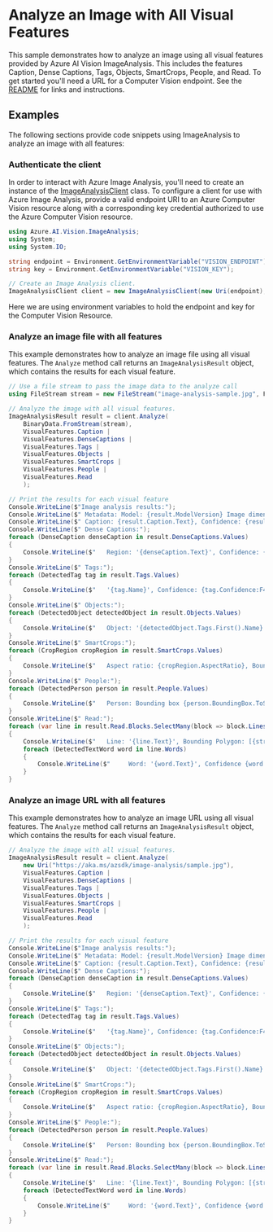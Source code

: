 # Analyze an Image with All Visual Features

This sample demonstrates how to analyze an image using all visual features provided by Azure AI Vision ImageAnalysis. This includes the features Caption, Dense Captions, Tags, Objects, SmartCrops, People, and Read. To get started you'll need a URL for a Computer Vision endpoint. See the [README](https://github.com/Azure/azure-sdk-for-net/blob/main/sdk/vision/Azure.AI.Vision.ImageAnalysis/README.md) for links and instructions.

## Examples

The following sections provide code snippets using ImageAnalysis to analyze an image with all features:

### Authenticate the client

In order to interact with Azure Image Analysis, you'll need to create an instance of the [ImageAnalysisClient][imageanalysis_client_class] class. To configure a client for use with Azure Image Analysis, provide a valid endpoint URI to an Azure Computer Vision resource along with a corresponding key credential authorized to use the Azure Computer Vision resource.

```C# Snippet:ImageAnalysisUsing
using Azure.AI.Vision.ImageAnalysis;
using System;
using System.IO;
```
```C# Snippet:ImageAnalysisAuth
string endpoint = Environment.GetEnvironmentVariable("VISION_ENDPOINT");
string key = Environment.GetEnvironmentVariable("VISION_KEY");

// Create an Image Analysis client.
ImageAnalysisClient client = new ImageAnalysisClient(new Uri(endpoint), new AzureKeyCredential(key));
```

Here we are using environment variables to hold the endpoint and key for the Computer Vision Resource.

### Analyze an image file with all features

This example demonstrates how to analyze an image file using all visual features. The `Analyze` method call returns an `ImageAnalysisResult` object, which contains the results for each visual feature.

```C# Snippet:ImageAnalysisAllFromFile
// Use a file stream to pass the image data to the analyze call
using FileStream stream = new FileStream("image-analysis-sample.jpg", FileMode.Open);

// Analyze the image with all visual features.
ImageAnalysisResult result = client.Analyze(
    BinaryData.FromStream(stream),
    VisualFeatures.Caption |
    VisualFeatures.DenseCaptions |
    VisualFeatures.Tags |
    VisualFeatures.Objects |
    VisualFeatures.SmartCrops |
    VisualFeatures.People |
    VisualFeatures.Read
    );

// Print the results for each visual feature
Console.WriteLine($"Image analysis results:");
Console.WriteLine($" Metadata: Model: {result.ModelVersion} Image dimensions: {result.Metadata.Width} x {result.Metadata.Height}");
Console.WriteLine($" Caption: {result.Caption.Text}, Confidence: {result.Caption.Confidence:F4}");
Console.WriteLine($" Dense Captions:");
foreach (DenseCaption denseCaption in result.DenseCaptions.Values)
{
    Console.WriteLine($"   Region: '{denseCaption.Text}', Confidence: {denseCaption.Confidence:F4}, Bounding box: {denseCaption.BoundingBox}");
}
Console.WriteLine($" Tags:");
foreach (DetectedTag tag in result.Tags.Values)
{
    Console.WriteLine($"   '{tag.Name}', Confidence: {tag.Confidence:F4}");
}
Console.WriteLine($" Objects:");
foreach (DetectedObject detectedObject in result.Objects.Values)
{
    Console.WriteLine($"   Object: '{detectedObject.Tags.First().Name}', Bounding box: {detectedObject.BoundingBox.ToString()}");
}
Console.WriteLine($" SmartCrops:");
foreach (CropRegion cropRegion in result.SmartCrops.Values)
{
    Console.WriteLine($"   Aspect ratio: {cropRegion.AspectRatio}, Bounding box: {cropRegion.BoundingBox}");
}
Console.WriteLine($" People:");
foreach (DetectedPerson person in result.People.Values)
{
    Console.WriteLine($"   Person: Bounding box {person.BoundingBox.ToString()}, Confidence: {person.Confidence:F4}");
}
Console.WriteLine($" Read:");
foreach (var line in result.Read.Blocks.SelectMany(block => block.Lines))
{
    Console.WriteLine($"   Line: '{line.Text}', Bounding Polygon: [{string.Join(" ", line.BoundingPolygon)}]");
    foreach (DetectedTextWord word in line.Words)
    {
        Console.WriteLine($"     Word: '{word.Text}', Confidence {word.Confidence.ToString("#.####")}, Bounding Polygon: [{string.Join(" ", word.BoundingPolygon)}]");
    }
}
```

### Analyze an image URL with all features

This example demonstrates how to analyze an image URL using all visual features. The `Analyze` method call returns an `ImageAnalysisResult` object, which contains the results for each visual feature.

```C# Snippet:ImageAnalysisAllFromUrl
// Analyze the image with all visual features.
ImageAnalysisResult result = client.Analyze(
    new Uri("https://aka.ms/azsdk/image-analysis/sample.jpg"),
    VisualFeatures.Caption |
    VisualFeatures.DenseCaptions |
    VisualFeatures.Tags |
    VisualFeatures.Objects |
    VisualFeatures.SmartCrops |
    VisualFeatures.People |
    VisualFeatures.Read
    );

// Print the results for each visual feature
Console.WriteLine($"Image analysis results:");
Console.WriteLine($" Metadata: Model: {result.ModelVersion} Image dimensions: {result.Metadata.Width} x {result.Metadata.Height}");
Console.WriteLine($" Caption: {result.Caption.Text}, Confidence: {result.Caption.Confidence:F4}");
Console.WriteLine($" Dense Captions:");
foreach (DenseCaption denseCaption in result.DenseCaptions.Values)
{
    Console.WriteLine($"   Region: '{denseCaption.Text}', Confidence: {denseCaption.Confidence:F4}, Bounding box: {denseCaption.BoundingBox}");
}
Console.WriteLine($" Tags:");
foreach (DetectedTag tag in result.Tags.Values)
{
    Console.WriteLine($"   '{tag.Name}', Confidence: {tag.Confidence:F4}");
}
Console.WriteLine($" Objects:");
foreach (DetectedObject detectedObject in result.Objects.Values)
{
    Console.WriteLine($"   Object: '{detectedObject.Tags.First().Name}', Bounding box: {detectedObject.BoundingBox.ToString()}");
}
Console.WriteLine($" SmartCrops:");
foreach (CropRegion cropRegion in result.SmartCrops.Values)
{
    Console.WriteLine($"   Aspect ratio: {cropRegion.AspectRatio}, Bounding box: {cropRegion.BoundingBox}");
}
Console.WriteLine($" People:");
foreach (DetectedPerson person in result.People.Values)
{
    Console.WriteLine($"   Person: Bounding box {person.BoundingBox.ToString()}, Confidence: {person.Confidence:F4}");
}
Console.WriteLine($" Read:");
foreach (var line in result.Read.Blocks.SelectMany(block => block.Lines))
{
    Console.WriteLine($"   Line: '{line.Text}', Bounding Polygon: [{string.Join(" ", line.BoundingPolygon)}]");
    foreach (DetectedTextWord word in line.Words)
    {
        Console.WriteLine($"     Word: '{word.Text}', Confidence {word.Confidence.ToString("#.####")}, Bounding Polygon: [{string.Join(" ", word.BoundingPolygon)}]");
    }
}
```

[imageanalysis_client_class]: https://github.com/Azure/azure-sdk-for-net/blob/main/sdk/vision/Azure.AI.Vision.ImageAnalysis/src/Custom/ImageAnalysisClient.cs